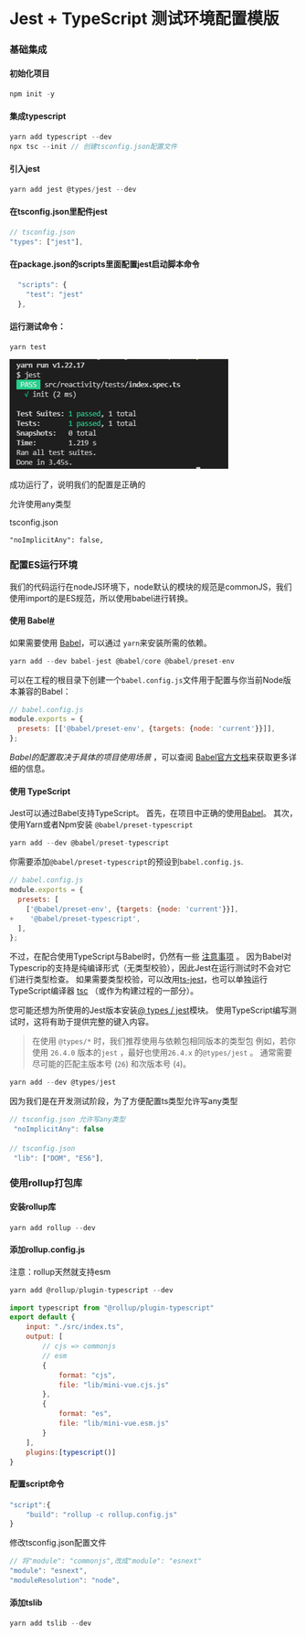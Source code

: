 # Jest + TypeScript 测试环境配置模版

### 基础集成

#### 初始化项目

```javascript
npm init -y
```
#### 集成typescript

```javascript
yarn add typescript --dev
npx tsc --init // 创建tsconfig.json配置文件 
```
#### 引入jest

```javascript
yarn add jest @types/jest --dev
```
#### 在tsconfig.json里配件jest

```javascript
// tsconfig.json
"types": ["jest"], 
```
#### 在package.json的scripts里面配置jest启动脚本命令

```javascript
  "scripts": {
    "test": "jest"
  },
```

#### 运行测试命令：

```
yarn test
```

 ![](./md/01.png)

成功运行了，说明我们的配置是正确的

允许使用any类型

tsconfig.json

```
"noImplicitAny": false,  
```

### 配置ES运行环境

我们的代码运行在nodeJS环境下，node默认的模块的规范是commonJS，我们使用import的是ES规范，所以使用babel进行转换。

#### 使用 Babel[#](https://jestjs.io/zh-Hans/docs/getting-started#使用-babel)

如果需要使用 [Babel](https://babeljs.io/)，可以通过 `yarn`来安装所需的依赖。
```javascript
yarn add --dev babel-jest @babel/core @babel/preset-env
```

可以在工程的根目录下创建一个`babel.config.js`文件用于配置与你当前Node版本兼容的Babel：

```javascript
// babel.config.js
module.exports = {
  presets: [['@babel/preset-env', {targets: {node: 'current'}}]],
};
```
*Babel的配置取决于具体的项目使用场景* ，可以查阅 [Babel官方文档](https://babeljs.io/docs/en/)来获取更多详细的信息。

#### 使用 TypeScript

Jest可以通过Babel支持TypeScript。 首先，在项目中正确的使用[Babel](https://jestjs.io/zh-Hans/docs/getting-started#using-babel)。 其次，使用Yarn或者Npm安装 `@babel/preset-typescript`
```javascript
yarn add --dev @babel/preset-typescript
```

你需要添加`@babel/preset-typescript`的预设到`babel.config.js`.

```javascript
// babel.config.js
module.exports = {
  presets: [
    ['@babel/preset-env', {targets: {node: 'current'}}],
+    '@babel/preset-typescript',
  ],
};
```

不过，在配合使用TypeScript与Babel时，仍然有一些 [注意事项](https://babeljs.io/docs/en/babel-plugin-transform-typescript#caveats) 。 因为Babel对Typescrip的支持是纯编译形式（无类型校验），因此Jest在运行测试时不会对它们进行类型检查。 如果需要类型校验，可以改用[ts-jest](https://github.com/kulshekhar/ts-jest)，也可以单独运行TypeScript编译器 [tsc](https://www.typescriptlang.org/docs/handbook/compiler-options.html) （或作为构建过程的一部分）。

您可能还想为所使用的Jest版本安装[@ types / jest](https://www.npmjs.com/package/@types/jest)模块。 使用TypeScript编写测试时，这将有助于提供完整的键入内容。

> 在使用 `@types/*` 时，我们推荐使用与依赖包相同版本的类型包 例如，若你使用 `26.4.0` 版本的`jest` ，最好也使用`26.4.x` 的`@types/jest` 。 通常需要尽可能的匹配主版本号 (`26`) 和次版本号 (`4`)。
```javascript
yarn add --dev @types/jest
```

因为我们是在开发测试阶段，为了方便配置ts类型允许写any类型
```javascript
// tsconfig.json 允许写any类型
 "noImplicitAny": false

// tsconfig.json
 "lib": ["DOM", "ES6"],   
```

### 使用rollup打包库

#### 安装rollup库

```javascript
yarn add rollup --dev
```

#### 添加rollup.config.js

注意：rollup天然就支持esm

```javascript
yarn add @rollup/plugin-typescript --dev
```

```javascript
import typescript from "@rollup/plugin-typescript"
export default {
    input: "./src/index.ts",
    output: [
        // cjs => commonjs
        // esm
        {
            format: "cjs",
            file: "lib/mini-vue.cjs.js"
        },
        {
            format: "es",
            file: "lib/mini-vue.esm.js"
        }
    ],
    plugins:[typescript()]
}
```

#### 配置script命令

```javascript
"script":{
    "build": "rollup -c rollup.config.js"
}
```
修改tsconfig.json配置文件
```javascript
// 将"module": "commonjs",改成"module": "esnext"
"module": "esnext", 
"moduleResolution": "node", 
```

#### 添加tslib

```javascript
yarn add tslib --dev
```

